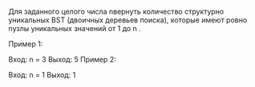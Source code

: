 Для заданного целого числа nвернуть количество структурно уникальных BST (двоичных деревьев поиска), которые имеют ровно nузлы уникальных значений от 1 до n .

Пример 1:

Вход: n = 3
Выход: 5
Пример 2:

Вход: n = 1
Выход: 1

